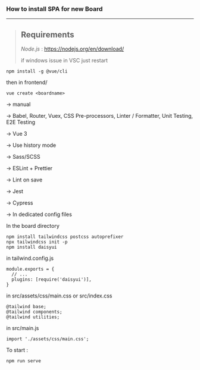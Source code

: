 ### How to install SPA for new Board

***

> ## Requirements
>
> *Node.js* : https://nodejs.org/en/download/
>
> if windows issue in VSC just restart
> 
 ```
 npm install -g @vue/cli
 ```

then in frontend/
```
vue create <boardname>
```

-> manual 

-> Babel, Router, Vuex, CSS Pre-processors, Linter / Formatter, Unit Testing, E2E Testing

-> Vue 3

-> Use history mode

-> Sass/SCSS

-> ESLint + Prettier

-> Lint on save

-> Jest

-> Cypress

-> In dedicated config files

In the board directory

```
npm install tailwindcss postcss autoprefixer
npx tailwindcss init -p
npm install daisyui

```

in tailwind.config.js

```
module.exports = {
  // ...
  plugins: [require('daisyui')],
}

```

in src/assets/css/main.css or src/index.css

```
@tailwind base;
@tailwind components;
@tailwind utilities;

```

in src/main.js

```
import './assets/css/main.css';

```

To start :

```
npm run serve
```

